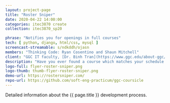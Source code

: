 ```yaml
---
layout: project-page
title: "Roster Sniper"
date: 2020-04-22 14:00:00
categories: itec3870 create
collection: itec3870_sp20

phrase: "Notifies you for openings in full courses"
tech: [ python, django, html/css, mysql ]
screencast-streamable: s/ndkddh/ojasn
members: "Thinking Code: Ryan Cosentino and Shaun Mitchell"
client: "GGC IT faculty, [Dr. Binh Tran](https://www.ggc.edu/about-ggc/directory/binh-tran)"
description: "Have you ever found a course which matches your schedule perfectly only to realize it's run out of seats? Say goodbye to checking banner everyday for weeks and hello to Roster Sniper! Our website helps students track courses by sending email notifications once a particular course becomes available. Students are able to create accounts, login and logout, search for and track courses, and manage notifications through our easy to use web application developed with Django. Course data is stored in a MySQL database and is updated periodically by scraping data from banner."
logo-full: flyer-roster-sniper.png
logo-thumb: thumb-flyer-roster-sniper.png
demo-url: https://rostersniper.com/
repo-url: https://github.com/soft-eng-practicum/ggc-coursicle
---
```


Detailed information about the {{ page.title }} development process.

<!-- lightgallery -->
<script src="https://code.jquery.com/jquery-2.2.4.min.js"></script>
<script src="https://cdn.jsdelivr.net/lightgallery/1.3.7/js/lightgallery.min.js">
</script>
<script src="https://cdn.jsdelivr.net/g/lg-zoom"></script>

<script type="text/javascript">

    $(document).ready(function() {

        $("body").lightGallery({

            zoom: true,
            selector: 'a#lightgallery',
            selectWithin: 'body'

        });

    });

</script>

[ggc]: http://www.ggc.edu
[gunay-ggc]: http://www.ggc.edu/about-ggc/directory/cengiz-gunay
[doloc-ggc]: http://www.ggc.edu/about-ggc/directory/anca-doloc-mihu
